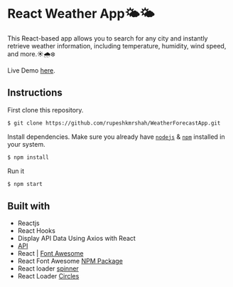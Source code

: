 # React Weather App🌤🌤

This React-based app allows you to search for any city and instantly retrieve weather information, including temperature, humidity, wind speed, and more.☀️🌧️❄️


Live Demo [here](https://weather-forecast-engine.netlify.app/).

## Instructions

First clone this repository.

```bash
$ git clone https://github.com/rupeshkmrshah/WeatherForecastApp.git
```

Install dependencies. Make sure you already have [`nodejs`](https://nodejs.org/en/) & [`npm`](https://www.npmjs.com/) installed in your system.

```bash
$ npm install
```

Run it

```bash
$ npm start 
```

## Built with

- Reactjs
- React Hooks
- Display API Data Using Axios with React
- [API](https://openweathermap.org/api)
- React | [Font Awesome](https://fontawesome.com/how-to-use/on-the-web/using-with/react)
- React Font Awesome [NPM Package](https://www.npmjs.com/package/@fortawesome/react-fontawesome)
- React loader [spinner](https://www.npmjs.com/package/react-loader-spinner)
- React Loader [Circles](https://mhnpd.github.io/react-loader-spinner/docs/components/circles)
